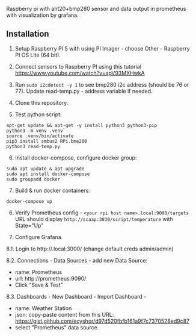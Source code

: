 
Raspberry pi with aht20+bmp280 sensor and data output in prometheus with visualization by grafana.

## Installation

1. Setup Raspberry PI 5 with using PI Imager - choose Other - Raspberry PI OS Lite (64 bit).

2. Connect sensors to Raspberry PI using this tutorial https://www.youtube.com/watch?v=apV93MXHwkA

3. Run `sudo i2cdetect -y 1` to see bmp280 i2c address (should be 76 or 77). Update read-temp.py - address variable if needed.  

4. Clone this repository. 

5. Test python script: 
```
apt-get update && apt-get -y install python3 python3-pip
python3 -m venv .venv`
source .venv/bin/activate
pip3 install smbus2 RPi.bme280
python3 read-temp.py
```

6. Install docker-compose, configure docker group:
```
sudo apt update & apt upgrade
sudo apt install docker-compose
sudo groupadd docker
```

7. Build & run docker containers:
```
docker-compose up
```

6. Verify Prometheus config - `<your rpi host name>.local:9090/targets` URL should display `http://scaap:3030/script/temperature` with State="Up"   

8. Configure Grafana.

8.1. Login to http://<your rpi host name>.local:3000/ (change default creds admin/admin)

8.2. Connections - Data Sources - add new Data Source:
- name: Prometheus
- url: http://prometheus:9090/
- Click "Save & Test"

8.3. Dashboards - New Dashboard - Import Dashboard - 
- name: Weather Station
- json: copy-paste content from this URL: https://gist.github.com/ecyshor/d97d520fbfb161a9f7c7370528ed9c87
- select "Prometheus" data source.
